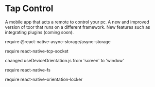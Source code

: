 # Tap Control

A mobile app that acts a remote to control your pc.
A new and improved version of toor that runs on a different framework.
New features such as integrating plugins (coming soon).




require @react-native-async-storage/async-storage

require react-native-tcp-socket

changed useDeviceOrientation.js from 'screen' to 'window'

require react-native-fs

require react-native-orientation-locker